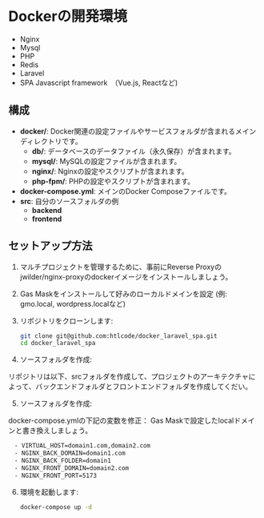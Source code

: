 # Dockerの開発環境 

- Nginx
- Mysql
- PHP
- Redis
- Laravel
- SPA Javascript framework　（Vue.js, Reactなど)


## 構成

- **docker/**: Docker関連の設定ファイルやサービスフォルダが含まれるメインディレクトリです。
  - **db/**: データベースのデータファイル（永久保存）が含まれます。
  - **mysql/**: MySQLの設定ファイルが含まれます。
  - **nginx/**: Nginxの設定やスクリプトが含まれます。
  - **php-fpm/**: PHPの設定やスクリプトが含まれます。
- **docker-compose.yml**: メインのDocker Composeファイルです。
- **src**: 自分のソースフォルダの例
  - **backend**
  - **frontend**

## セットアップ方法

1. マルチプロジェクトを管理するために、事前にReverse Proxyのjwilder/nginx-proxyのdockerイメージをインストールしましょう。

2. Gas Maskをインストールして好みのローカルドメインを設定 (例: gmo.local, wordpress.localなど)

3. リポジトリをクローンします:
   ```bash
   git clone git@github.com:htlcode/docker_laravel_spa.git
   cd docker_laravel_spa
   ```
4. ソースフォルダを作成:

リポジトリは以下、srcフォルダを作成して、プロジェクトのアーキテクチャによって、バックエンドフォルダとフロントエンドフォルダを作成してくだい。

5. ソースフォルダを作成:

docker-compose.ymlの下記の変数を修正：
Gas Maskで設定したlocalドメインと書き換えしましょう。

  ```bash
　- VIRTUAL_HOST=domain1.com,domain2.com
　- NGINX_BACK_DOMAIN=domain1.com
　- NGINX_BACK_FOLDER=domain1
　- NGINX_FRONT_DOMAIN=domain2.com
　- NGINX_FRONT_PORT=5173
  ```

6. 環境を起動します:
   ```bash
   docker-compose up -d
   ```
   
